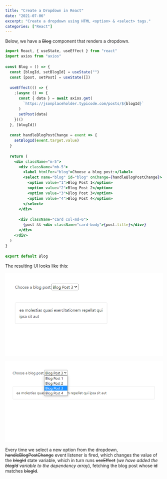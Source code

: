 ```yaml
---
title: "Create a Dropdown in React"
date: "2021-07-06"
excerpt: "Create a dropdown using HTML <option> & <select> tags."
categories: ["React"]
---
```


Below, we have a ~~Blog~~ component that renders a dropdown.

```jsx {numberLines}
import React, { useState, useEffect } from "react"
import axios from "axios"

const Blog = () => {
  const [blogId, setBlogId] = useState("")
  const [post, setPost] = useState([])

  useEffect(() => {
    ;(async () => {
      const { data } = await axios.get(
        `https://jsonplaceholder.typicode.com/posts/${blogId}`
      )
      setPost(data)
    })()
  }, [blogId])

  const handleBlogPostChange = event => {
    setBlogId(event.target.value)
  }

  return (
    <div className="m-5">
      <div className="mb-5">
        <label htmlFor="blog">Choose a blog post:</label>
        <select name="blog" id="blog" onChange={handleBlogPostChange}>
          <option value="1">Blog Post 1</option>
          <option value="2">Blog Post 2</option>
          <option value="3">Blog Post 3</option>
          <option value="4">Blog Post 4</option>
        </select>
      </div>

      <div className="card col-md-6">
        {post && <div className="card-body">{post.title}</div>}
      </div>
    </div>
  )
}

export default Blog
```

The resulting UI looks like this:

![Dropdown](../images/react-dropdown/dropdown.png)

![Dropdown](../images/react-dropdown/dropdown2.png)

Every time we select a new option from the dropdown, ~~handleBlogPostChange~~ event listener is fired, which changes the value of the ~~blogId~~ state variable, which in turn runs ~~useEffect~~ (_we have added the ~~blogId~~ variable to the dependency array_), fetching the blog post whose ~~id~~ matches ~~blogId~~.
